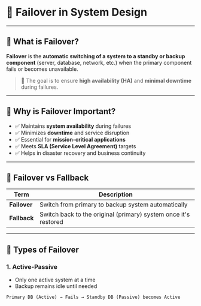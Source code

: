 
# 🔁 Failover in System Design

---

## 🔹 What is Failover?

**Failover** is the **automatic switching of a system to a standby or backup component** (server, database, network, etc.) when the primary component fails or becomes unavailable.

> 📌 The goal is to ensure **high availability (HA)** and **minimal downtime** during failures.

---

## 🔹 Why is Failover Important?

- ✅ Maintains **system availability** during failures
- ✅ Minimizes **downtime** and service disruption
- ✅ Essential for **mission-critical applications**
- ✅ Meets **SLA (Service Level Agreement)** targets
- ✅ Helps in disaster recovery and business continuity

---

## 🔹 Failover vs Fallback

| Term       | Description                                        |
|------------|----------------------------------------------------|
| **Failover** | Switch from primary to backup system automatically |
| **Fallback** | Switch back to the original (primary) system once it's restored |

---

## 🔹 Types of Failover

### 1. **Active-Passive**
- Only one active system at a time
- Backup remains idle until needed

```plaintext
Primary DB (Active) → Fails → Standby DB (Passive) becomes Active
